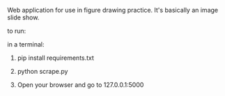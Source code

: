 Web application for use in figure drawing practice. It's basically an image slide show.

to run:

in a terminal:

1. pip install requirements.txt

2. python scrape.py

3. Open your browser and go to 127.0.0.1:5000
